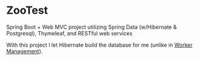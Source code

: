 # ZooTest
Spring Boot + Web MVC project utilizing Spring Data (w/Hibernate &amp; Postgresql), Thymeleaf, and RESTful web services

With this project I let Hibernate build the database for me (unlike in [Worker Management](https://github.com/rorrell/workermanagement)).


